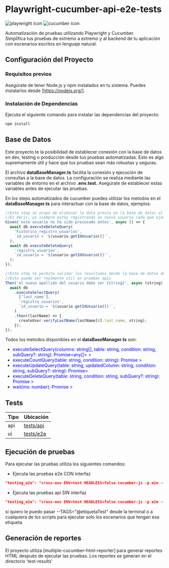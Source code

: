 # Playwright-cucumber-api-e2e-tests

![playwright icon](https://playwright.dev/python/img/playwright-logo.svg)
![cucumber icon](https://avatars.githubusercontent.com/u/320565?s=280&v=4)

Automatización de pruebas utilizando Playwright y Cucumber.  
Simplifica tus pruebas de extremo a extremo y al backend de tu aplicación con escenarios escritos en lenguaje natural.

## Configuración del Proyecto

### Requisitos previos

Asegúrate de tener Node.js y npm instalados en tu sistema. Puedes instalarlos desde [https://nodejs.org/].

### Instalación de Dependencias

Ejecuta el siguiente comando para instalar las dependencias del proyecto:

```bash
npm install
```

## Base de Datos

Este proyecto te la posibilidad de establecer conexión con la base de datos en dev, testing o producción desde tus pruebas automatizadas. Esto es algo supremamente útil y hace que tus pruebas sean más robustas y seguras.

El archivo **dataBaseManager.ts** facilita la conexión y ejecución de consultas a la base de datos. La configuración se realiza mediante las variables de entorno en el archivo **.env.test.** Asegúrate de establecer estas variables antes de ejecutar las pruebas.

En los steps automatizados de cucumber puedes utilizar los metodos en el **dataBaseManager.ts** para interactuar con la base de datos, ejemplos:

```typescript
//Este step se ocupa de eliminar la data previa en la base de datos al ejecutar el test
//Es decir, yo siempre estoy registrando un nuevo usuario cada que ejecuto el escenario de crear usuario, sin importar que sea la misma data
Given('este usuario no ha sido procesado antes', async () => {
  await db.executeDeleteQuery(
    'historico_registro_usuarios',
    `id_usuario = '${usuario.getIdUsuario()}'`,
  );
  await db.executeDeleteQuery(
    'registro_usuarios',
    `id_usuario = '${usuario.getIdUsuario()}'`,
  );
});
```

```typescript
//Este step te permite validar los resultados desde la base de datos después de actualizar la data de un usuario
//Esto puede ser realmente util en pruebas apis
Then('el nuevo apellido del usuario debe ser {string}', async (string) => {
  await db
    .executeSelectQuery(
      ['last_name'],
      'registro_usuarios',
      `id_usuario = '${usuario.getIdUsuario()}'`,
    )
    .then((lastName) => {
      createUser.verifyLastName(lastName[0].last_name, string);
    });
});
```

Todos los metodos disponibles en el **dataBaseManager.ts** son:

- <span style="color:blue"> executeSelectQuery(columns: string[], table: string, condition: string, subQuery?: string): Promise<any[]> ></span>
- <span style="color:blue"> executeCountQuery(table: string, condition: string): Promise<number> ></span>
- <span style="color:blue"> executeUpdateQuery(table: string, updatedColumn: string, condition: string, subQuery?: string): Promise<void>></span>
- <span style="color:blue"> executeDeleteQuery(table: string, condition: string, subQuery?: string): Promise<void> ></span>
- <span style="color:blue"> wait(ms: number): Promise<void> ></span>

## Tests

| Tipo | Ubicación                          |
| ---- | ---------------------------------- |
| api  | [tests/api](./tests/api/features/) |
| ui   | [tests/e2e](./tests/e2e/features/) |

## Ejecución de pruebas

Para ejecutar las pruebas utiliza los siguientes comandos:

- Ejecuta las pruebas e2e CON interfaz

```json
"testing_e2e": "cross-env ENV=test HEADLESS=false cucumber-js -p e2e --config=config/cucumber.js || true",
```

- Ejecuta las pruebas api SIN interfaz

```json
"testing_e2e": "cross-env ENV=test HEADLESS=false cucumber-js -p e2e --config=config/cucumber.js || true",
```

si quiero le puedo pasar --TAGS="@etiquetaTest" desde la terminal o a cualquiera de los scripts para ejecutar solo los escenarios que tengan esa etiqueta

## Generación de reportes

El proyecto utiliza [multiple-cucumber-html-reporter] para generar reportes HTML después de ejecutar las pruebas.
Los reportes se generan en el directorio 'test-results'
